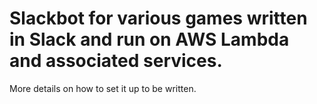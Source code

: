 # Slackbot for various games written in Slack and run on AWS Lambda and associated services.

More details on how to set it up to be written.
